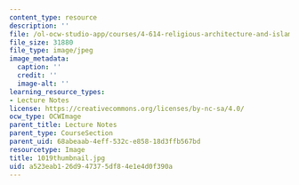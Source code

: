```yaml
---
content_type: resource
description: ''
file: /ol-ocw-studio-app/courses/4-614-religious-architecture-and-islamic-cultures-fall-2002/a523eab126d947375df84e1e4d0f390a_1019thumbnail.jpg
file_size: 31880
file_type: image/jpeg
image_metadata:
  caption: ''
  credit: ''
  image-alt: ''
learning_resource_types:
- Lecture Notes
license: https://creativecommons.org/licenses/by-nc-sa/4.0/
ocw_type: OCWImage
parent_title: Lecture Notes
parent_type: CourseSection
parent_uid: 68abeaab-4eff-532c-e858-18d3ffb567bd
resourcetype: Image
title: 1019thumbnail.jpg
uid: a523eab1-26d9-4737-5df8-4e1e4d0f390a
---
```

